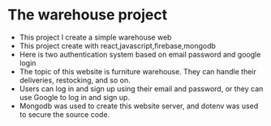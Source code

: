 # The warehouse project
* This project I create a simple warehouse web
* This project create with react,javascript,firebase,mongodb
* Here is two authentication system based on email password and google login
* The topic of this website is furniture warehouse. They can handle their deliveries, restocking, and so on.
* Users can log in and sign up using their email and password, or they can use Google to log in and sign up.
* Mongodb was used to create this website server, and dotenv was used to secure the source code.
